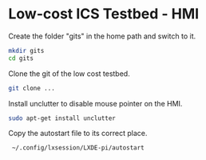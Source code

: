 # Low-cost ICS Testbed - HMI


Create the folder "gits" in the home path and switch to it.
```zsh
mkdir gits
cd gits
```

Clone the git of the low cost testbed.
```zsh
git clone ...
```

Install unclutter to disable mouse pointer on the HMI.
```zsh
sudo apt-get install unclutter
```

Copy the autostart file to its correct place.
```zsh
 ~/.config/lxsession/LXDE-pi/autostart
```